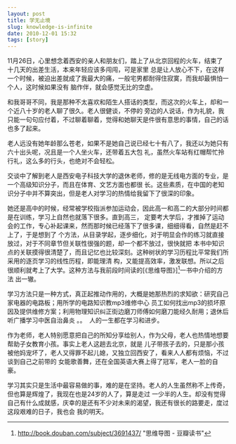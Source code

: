 ```yaml
---
layout: post
title: 学无止境
slug: knowledge-is-infinite
date: 2010-12-01 15:32
tags: [story]
---
```


11月26日，心里想念着西安的亲人和朋友们，踏上了从北京回程的火车，结束了十几天的出差生活，本来年轻应该多闯闯，可是家里
总是让人放心不下，在这样一个时候，被迫出差就成了我最大的痛，一般宅男都耐得住寂寞，而我却最惧怕一个人，这时候如果没有
脑作伴，就会感觉无比的空虚。

和我哥哥不同，我是那种不太喜欢和陌生人搭话的类型，而这次的火车上，却和一个近八十岁的老人聊了很久。老人很健谈，不停的
旁边的人说话，作为礼貌，我只能一句句应付着，不过聊着聊着，觉得和她聊天是件很有意思的事情，自己的话也多了起来。

老人远没有她年龄那么苍老，如果不是她自己说已经七十有八了，我还以为她只有六十出头呢，况且是一个人坐火车，还带着五大包
礼，虽然火车站有红帽帮忙拎行礼，这么多的行头，也绝对不会轻松。

交谈中了解到老人是西安电子科技大学的退休老师，修的是无线电方面的专业，是一个高级知识分子，而且在体育、文艺方面也都很
长。这些素质，在中国的老知识分子中并不算突出，但是老人对学习的热情给我留下了很深的印象。

她还是高中的时候，经常被学校指派参加运动会，因此高一和高二的大部分时间都是在训练，学习上自然也就落下很多。直到高三，
定要考大学后，才推掉了运动会的工作，专心补起课来，然而那时候已经落下了很多课，细细得看，自然是赶不上了，于是想到了
个方法，从目录学起，逐步细化，对于明显会作的练习就直接放过，对于不同章节但关联性很强的题，却一个都不放过，很快就把
本书中知识点的关联摸得很清楚了，而且记忆也比较深刻。这种树状的学习历程比平常我们所采用的逐页学习的线性历程，即能理清
构，又能提高效率，激发联想。所以之后很顺利就考上了大学。这种方法与我前段时间读的[《思维导图》][^1]一书中介绍的方法
出一辙。

学习方法只是一种方式，真正起推动作用的，大概是她那热烈的求知欲：研究自己家电器的电路板；用所学的电路知识教mp3维修中心
员工如何找出mp3的损坏原因及提供维修方案；利用物理知识纠正街边磨刀师傅如何磨刀能经久耐用；退休后听广播学习中医自治鼻炎
。。  人的一生都在学习和进步。

作为老师，老人特别愿意把自己的所知分享给别人，作为父母，老人也热情地想要帮助子女教育小孩。事实上老人这趟去北京，就是
儿子带孩子去的，只是那小孩被他妈宠坏了，老人又得罪不起儿媳，又独立回西安了，看来人人都有烦恼，不过谈到自己之前带的
女能歌善舞，还在全国英语大赛上得了冠军，老人一脸的自豪。

学习其实只是生活中最容易做的事，难的是在坚持。老人的人生虽然称不上传奇，但也算是辉煌了，我现在也是24岁的人了，算是走过
一少半的人生。却没有觉得自己有什么成就感，庆幸的是还有不少对未来的渴望，我还有很长的路要走，度过这段艰难的日子，我也会
我的明天。

[^1]: http://book.douban.com/subject/3691437/ "思维导图 - 豆瓣读书"

